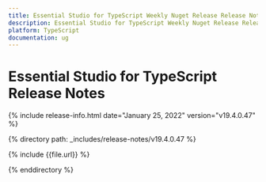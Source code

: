 ```yaml
---
title: Essential Studio for TypeScript Weekly Nuget Release Release Notes  
description: Essential Studio for TypeScript Weekly Nuget Release Release Notes  
platform: TypeScript
documentation: ug
---
```


# Essential Studio for TypeScript  Release Notes  

{% include release-info.html date="January 25, 2022"  version="v19.4.0.47" %} 


{% directory path: _includes/release-notes/v19.4.0.47 %}

{% include {{file.url}} %}

{% enddirectory %}